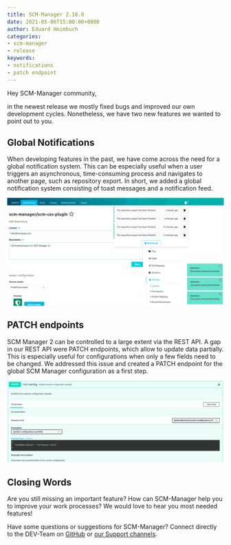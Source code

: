 ```yaml
---
title: SCM-Manager 2.18.0
date: 2021-05-06T15:00:00+0000
author: Eduard Heimbuch
categories:
- scm-manager
- release
keywords:
- notifications
- patch endpoint
---
```


Hey SCM-Manager community,

in the newest release we mostly fixed bugs and improved our own development cycles. 
Nonetheless, we have two new features we wanted to point out to you.

## Global Notifications

When developing features in the past, we have come across the need for a global notification system.
This can be especially useful when a user triggers an asynchronous, time-consuming process and navigates to another page, such as repository export.
In short, we added a global notification system consisting of toast messages and a notification feed.

![SCM-Manager notifications](assets/notifications.png)

## PATCH endpoints

SCM Manager 2 can be controlled to a large extent via the REST API. 
A gap in our REST API were PATCH endpoints, which allow to update data partially. 
This is especially useful for configurations when only a few fields need to be changed. 
We addressed this issue and created a PATCH endpoint for the global SCM Manager configuration as a first step.

![SCM-Manager patch endpoint](assets/patch_endpoint.png)

## Closing Words

Are you still missing an important feature? How can SCM-Manager help you to improve your work processes? We would love to hear you most needed features!

Have some questions or suggestions for SCM-Manager? Connect directly to the DEV-Team on [GitHub](https://github.com/scm-manager/scm-manager/) or [our Support channels](https://www.scm-manager.org/support/).
